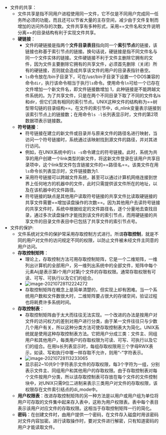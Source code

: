 - 文件的共享：
	- 文件共享是指不同用户进程使用同一文件，它不仅是不同用户完成同一任务所必须的功能，而且还可以节省大量的主存空间，减少由于文件复制而增加的访问外存的次数。文件共享有多种形式，采用==文件名和文件说明分离==的目录结构有利于实现文件共享。
	- **硬链接**：
		- 文件的硬链接是指两个**文件目录表目**指向同一个**索引节点**的链接，该链接也称基于索引节点的链接。换句话说，硬链接是指不同文件名与同一个文件实体的链接。文件硬链接不利于文件主删除它拥有的文件，因为文件主要删除它拥有的共享文件，必须首先删除（关闭）所有的硬链接，否则就会造成共享该文件的用户的目录表指针悬空。
		- `ls`命令放在/bin子目录下，可在/usr/bin子目录下设置一个DOS兼容的命令`dir`，执行该命令相当于执行`ls`命令。使用命令`ln`可给一个已存在文件增加一个新文件名，即文件链接数增加 1，此种链接是不能跨越文件系统的。为了共享文件，只是在两个不同目录下取了不同的文件名ls和dir，但它们具有相同的索引节点。UNIX这种文件的结构称为==树型带勾链的目录结构==。在文件的索引节中，di_nlink变量表示链接到该索引节点上的链接数；在用命令`ls -l`长列表显示时，文件的第2项数据项表示链接数。
	- **符号链接**：
		- 符号链接在建立的新文件或目录并与原来文件的路径名进行映射，当访问一个符号链接时，系统通过该映射找到源文件的路径，并对其进行访问。
		- 例如，在UNIX系统中的`ls -s`命令建立的符号链接。此时，系统为共享的用户创建一个link类型的新文件，将这新文件登录在该用户共享目录项中，这个link型文件包含链接文件的==路径名==。该类文件在用`ls`命令长列表显示时，文件链接数为1.
		- 采用符号链接可以跨越文件系统，甚至可以通过计算机网络连接到世界上任何地方的机器中的文件，此时只需提供该文件所在的地址，以及在该机器中的文件路径。
		- 符号链接的缺点是其他用户读取符号链接的共享文件比读取硬链接的共享文件需要==增加读盘操作的次数==。因为其他用户去读符号链接的共享文件时，系统中根据给定的文件路径名，逐个分量地去查找目录，通过多次读盘操作才能找到该文件的索引节点，而用硬链接的共享文件的目录文件表目中已包括了共享文件的索引节点号。
- 文件的保护:
	- 文件系统对文件的保护常采用存取控制方式进行。所谓**存取控制**，就是不同的用户对文件的访问规定不同的权限，以防止文件被未经文件主同意的用户访问。
	- **存取控制矩阵**：
		- 理论上，存取控制方法可用存取控制矩阵，它是一个二维矩阵，一维列出计算机的全部用户，另一维列出系统中的全部文件，矩阵中每个元素Aij是表示第i个用户对第j个文件的存取权限。通常存取权限有可读、可写、可执行以及它们的组合。
		- ![image-20210728112224272](https://img.mhugh.net/typora/image-20210728112224272.png)
		- 存取控制矩阵在概念上是简单清楚的，但实现上却有困难。当一个系统用户数和文件数很大时，二维矩阵要占很大的存储空间，验证过程也将耗费许多系统时间。
	- **存取控制表**：
		- 存取控制矩阵由于太大而往往无法实现。一个改进的办法是按用户对文件的访问权力的差别对用户进行分类，由于某一文件往往只与少数几个用户有关，所以这种分类方法可使存取控制表大为简化。UNIX系统就是使用这种存取控制表方法。它把用户分成三类：文件主、同组用户和其他用户，每类用户的存取权限为可读、可写、可执行以及它们的组合。在用ls长列表显示时，每组存取权限用三个字母RWX表示，如读、写和执行中哪一样存取不允许，则用“-”字符表示。
		- ![image-20210728113233065](https://img.mhugh.net/typora/image-20210728113233065.png)
		- 显示前2~10共9个字符表示文件的存取权限，每3个字符为一组，分别表示文件主、同组用户和其他用户的存取权限。由于存取控制表对每个文件按用户分类，所以该存取控制表可存放在每个文件的文件控制块中，对UNIX只需9位二进制来表示三类用户对文件的存取权限，该权限存在文件索引结点的di_mode中。
	- **用户权限表**：改进存取控制矩阵的另一种方法是以用户或用户组为单位将用户可存取的文件集中起来存入表中，这称为用户权限表。表中每个表目表示该用户对应文件的存取权限。这相当于存取控制矩阵一行的简化。
	- **密码**：在创建文件时，由用户提供一个密码，在文件存入磁盘时用该密码对文件内容加密。进行读取操作时，要对文件进行解密，只有知道密码的用户才能读取文件。